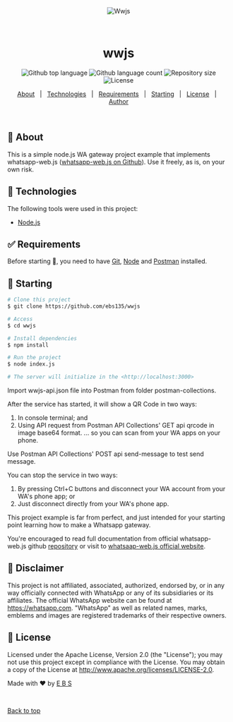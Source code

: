 <div align="center" id="top"> 
  <img src="./.github/app.gif" alt="Wwjs" />

  &#xa0;

  <!-- <a href="https://wwjs.netlify.app">Demo</a> -->
</div>

<h1 align="center">wwjs</h1>

<p align="center">
  <img alt="Github top language" src="https://img.shields.io/github/languages/top/ebs135/wwjs?color=56BEB8">

  <img alt="Github language count" src="https://img.shields.io/github/languages/count/ebs135/wwjs?color=56BEB8">

  <img alt="Repository size" src="https://img.shields.io/github/repo-size/ebs135/wwjs?color=56BEB8">

  <img alt="License" src="https://img.shields.io/github/license/ebs135/wwjs?color=56BEB8">

  <!-- <img alt="Github issues" src="https://img.shields.io/github/issues/ebs135/wwjs?color=56BEB8" /> -->

  <!-- <img alt="Github forks" src="https://img.shields.io/github/forks/ebs135/wwjs?color=56BEB8" /> -->

  <!-- <img alt="Github stars" src="https://img.shields.io/github/stars/ebs135/wwjs?color=56BEB8" /> -->
</p>

<!-- Status -->

<!-- <h4 align="center"> 
	🚧  Wwjs 🚀 Under construction...  🚧
</h4> 

<hr> -->

<p align="center">
  <a href="#dart-about">About</a> &#xa0; | &#xa0; 
  <a href="#rocket-technologies">Technologies</a> &#xa0; | &#xa0;
  <a href="#white_check_mark-requirements">Requirements</a> &#xa0; | &#xa0;
  <a href="#checkered_flag-starting">Starting</a> &#xa0; | &#xa0;
  <a href="#memo-license">License</a> &#xa0; | &#xa0;
  <a href="https://github.com/ebs135" target="_blank">Author</a>
</p>

<br>

## :dart: About ##

This is a simple node.js WA gateway project example that implements whatsapp-web.js (<a href="https://github.com/pedroslopez/whatsapp-web.js">whatsapp-web.js on Github</a>). Use it freely, as is, on your own risk.

## :rocket: Technologies ##

The following tools were used in this project:

- [Node.js](https://nodejs.org/en/)

## :white_check_mark: Requirements ##

Before starting :checkered_flag:, you need to have [Git](https://git-scm.com), [Node](https://nodejs.org/en/) and [Postman](https://www.postman.com/downloads/) installed.

## :checkered_flag: Starting ##

```bash
# Clone this project
$ git clone https://github.com/ebs135/wwjs

# Access
$ cd wwjs

# Install dependencies
$ npm install

# Run the project
$ node index.js

# The server will initialize in the <http://localhost:3000>
```

Import wwjs-api.json file into Postman from folder postman-collections.

After the service has started, it will show a QR Code in two ways:
1. In console terminal; and
2. Using API request from Postman API Collections' GET api qrcode in image base64 format.
... so you can scan from your WA apps on your phone.

Use Postman API Collections' POST api send-message to test send message.

You can stop the service in two ways:
1. By pressing Ctrl+C buttons and disconnect your WA account from your WA's phone app; or
2. Just disconnect directly from your WA's phone app.

This project example is far from perfect, and just intended for your starting point learning how to make a Whatsapp gateway.

You're encouraged to read full documentation from official whatsapp-web.js github <a href="https://github.com/pedroslopez/whatsapp-web.js">repository</a> or visit to <a href="https://wwebjs.dev">whatsaap-web.js official website</a>.

## :memo: Disclaimer ##

This project is not affiliated, associated, authorized, endorsed by, or in any way officially connected with WhatsApp or any of its subsidiaries or its affiliates. The official WhatsApp website can be found at <a href="https://whatsapp.com"></a>https://whatsapp.com</a>. "WhatsApp" as well as related names, marks, emblems and images are registered trademarks of their respective owners.

## :memo: License ##

Licensed under the Apache License, Version 2.0 (the "License"); you may not use this project except in compliance with the License. You may obtain a copy of the License at <a href="http://www.apache.org/licenses/LICENSE-2.0"></a>http://www.apache.org/licenses/LICENSE-2.0</a>.


Made with :heart: by <a href="https://github.com/ebs135" target="_blank">E B S</a>

&#xa0;

<a href="#top">Back to top</a>
